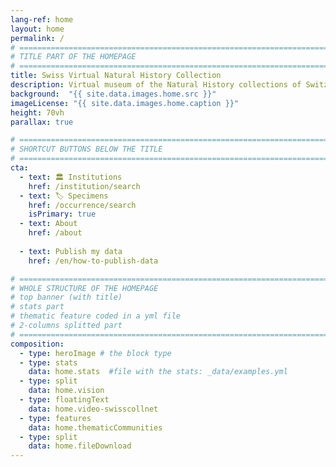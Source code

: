 ```yaml
---
lang-ref: home
layout: home
permalink: /
# ====================================================================================
# TITLE PART OF THE HOMEPAGE
# ====================================================================================
title: Swiss Virtual Natural History Collection
description: Virtual museum of the Natural History collections of Switzerland
background:  "{{ site.data.images.home.src }}"
imageLicense: "{{ site.data.images.home.caption }}"
height: 70vh
parallax: true

# ====================================================================================
# SHORTCUT BUTTONS BELOW THE TITLE
# ====================================================================================
cta:
  - text: 🏛️ Institutions
    href: /institution/search
  - text: 🏷️ Specimens
    href: /occurrence/search
    isPrimary: true
  - text: About
    href: /about
  
  - text: Publish my data
    href: /en/how-to-publish-data

# ====================================================================================
# WHOLE STRUCTURE OF THE HOMEPAGE
# top banner (with title)
# stats part
# thematic feature coded in a yml file
# 2-columns splitted part
# ====================================================================================
composition:
  - type: heroImage # the block type
  - type: stats
    data: home.stats  #file with the stats: _data/examples.yml
  - type: split
    data: home.vision
  - type: floatingText
    data: home.video-swisscollnet
  - type: features
    data: home.thematicCommunities
  - type: split
    data: home.fileDownload
---
```

